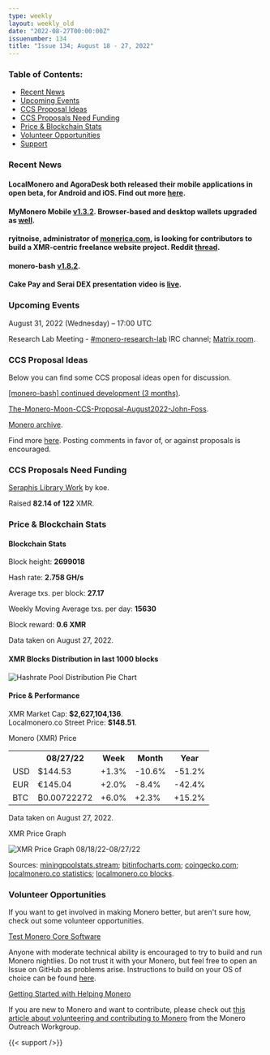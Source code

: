 ```yaml
---
type: weekly
layout: weekly_old
date: "2022-08-27T00:00:00Z"
issuenumber: 134
title: "Issue 134; August 18 - 27, 2022"
---
```


<h3>Table of Contents:</h3>
<ul class="contents">
    <li><a href="#news">Recent News</a></li>
    <li><a href="#events">Upcoming Events</a></li>
    <li><a href="#ideas">CCS Proposal Ideas</a></li>
    <li><a href="#proposals">CCS Proposals Need Funding</a></li>
    <li><a href="#stats">Price & Blockchain Stats</a></li>
    <li><a href="#volunteer">Volunteer Opportunities</a></li>
    <li><a href="#support">Support</a></li>
</ul>

<h3 id="news">Recent News</h3>

<div class="newsbyte">
    <h4>LocalMonero and AgoraDesk both released their mobile applications in open beta, for Android and iOS. Find out more <a href="https://teddit.adminforge.de/r/Monero/comments/wxf6rq/localmoneroagoradesk_mobile_apps_released_into/" target="_blank">here</a>.</h4>
</div>

<div class="newsbyte">
    <h4>MyMonero Mobile <a href="https://github.com/mymonero/mymonero-mobile/releases/tag/v1.3.2" target="_blank">v1.3.2</a>. Browser-based and desktop wallets upgraded as <a href="https://github.com/mymonero/mymonero-app-js/issues/513#issuecomment-1227235460" target="_blank">well</a>.</h4>
</div>

<div class="newsbyte">
    <h4>ryitnoise, administrator of <a href="https://monerica.com/" target="_blank">monerica.com</a>, is looking for contributors to build a XMR-centric freelance website project. Reddit <a href="https://teddit.adminforge.de/r/Monero/comments/wz502z/monero_freelance_site_project_looking_to/" target="_blank">thread</a>.</h4>
</div>

<div class="newsbyte">
    <h4>monero-bash <a href="https://github.com/hinto-janaiyo/monero-bash/releases/tag/v1.8.2" target="_blank">v1.8.2</a>.</h4>
</div>

<div class="newsbyte">
    <h4>Cake Pay and Serai DEX presentation video is <a href="https://piped.mha.fi/watch?v=znMmJTmnQWc" target="_blank">live</a>.</h4>
</div>

<h3 id="events">Upcoming Events</h3>

<div class="event">
    <p class="date" markdown="1">August 31, 2022 (Wednesday) – 17:00 UTC</p>
    <p markdown="1">Research Lab Meeting - <a href="irc://irc.libera.chat/#monero-research-lab" target="_blank">#monero-research-lab</a> IRC channel; <a href="https://matrix.to/#/#monero-research-lab:monero.social" target="_blank">Matrix room</a>.</p>
</div>

<h3 id="ideas">CCS Proposal Ideas</h3>

<p>Below you can find some CCS proposal ideas open for discussion.</p>

<div class="proposal">
<p><a href="https://repo.getmonero.org/monero-project/ccs-proposals/-/merge_requests/333" target="_blank">[monero-bash] continued development (3 months)</a>.</p>
</div>

<div class="proposal">
<p><a href="https://repo.getmonero.org/monero-project/ccs-proposals/-/merge_requests/336" target="_blank">The-Monero-Moon-CCS-Proposal-August2022-John-Foss</a>.</p>
</div>

<div class="proposal">
<p><a href="https://repo.getmonero.org/monero-project/ccs-proposals/-/merge_requests/339" target="_blank">Monero archive</a>.</p>
</div>

<div class="proposal">
<p>Find more <a href="https://ccs.getmonero.org/ideas/" target="_blank">here</a>. Posting comments in favor of, or against proposals is encouraged.</p>
</div>

<h3 id="proposals">CCS Proposals Need Funding</h3>

<div class="proposal">
    <p><a href="https://ccs.getmonero.org/proposals/seraphis-library-work.html" target="_blank">Seraphis Library Work</a> by koe.</p>
    <p>Raised <b>82.14 of 122</b> XMR.</p>
</div>

<h3 id="stats">Price & Blockchain Stats</h3>

<h4 class="stat">Blockchain Stats</h4>

<div class="bcstats">
    <p>Block height: <b>2699018</b></p>
    <p>Hash rate: <b>2.758 GH/s</b></p>
    <p>Average txs. per block: <b>27.17</b></p>
    <p>Weekly Moving Average txs. per day: <b>15630</b></p>
    <p>Block reward: <b>0.6 XMR</b></p>
</div>
<p class="note">Data taken on August 27, 2022.</p>

<h4 class="stat">XMR Blocks Distribution in last 1000 blocks</h4>
<p><img src="/img/hashrate-pool-distribution-0827.png" alt="Hashrate Pool Distribution Pie Chart"/></p>

<h4 class="stat" id="price-stat">Price & Performance</h4>

<div class="price-intro">XMR Market Cap: <b>$2,627,104,136</b>.<br/>Localmonero.co Street Price: <b>$148.51</b>.</div>

<p class="table-title">Monero (XMR) Price</p>
<table class="price-table">
  <tr class="row1">
    <th></th>
    <th>08/27/22</th>
    <th>Week</th>
    <th>Month</th>
    <th>Year</th>
  </tr>
  <tr>
    <td data-th="XMR to">USD</td>
    <td data-th="08/27/22">$144.53</td>
    <td data-th="Week" class="green">+1.3%</td>
    <td data-th="Month" class="red">-10.6%</td>
    <td data-th="Year" class="red">-51.2%</td>
  </tr>
  <tr class="row3">
    <td data-th="XMR to">EUR</td>
    <td data-th="08/27/22">€145.04</td>
    <td data-th="Week" class="green">+2.0%</td>
    <td data-th="Month" class="red">-8.4%</td>
    <td data-th="Year" class="red">-42.4%</td>
  </tr>
  <tr>
    <td data-th="XMR to">BTC</td>
    <td data-th="08/27/22">₿0.00722272</td>
    <td data-th="Week" class="green">+6.0%</td>
    <td data-th="Month" class="green">+2.3%</td>
    <td data-th="Year" class="green">+15.2%</td>
  </tr>
</table>
<p class="note">Data taken on August 27, 2022.</p>

<p class="table-title">XMR Price Graph</p>

![XMR Price Graph 08/18/22-08/27/22](/img/weekly-chart-0827.png "XMR Price Graph 08/18/22-08/27/22")

Sources: <a href="https://miningpoolstats.stream/monero" target="_blank">miningpoolstats.stream</a>; <a href="https://bitinfocharts.com/monero/" target="_blank">bitinfocharts.com</a>; <a href="https://www.coingecko.com/en/coins/monero" target="_blank">coingecko.com</a>; <a href="https://localmonero.co/statistics" target="_blank">localmonero.co statistics</a>; <a href="https://localmonero.co/blocks" target="_blank">localmonero.co blocks</a>.

<h3 id="volunteer">Volunteer Opportunities</h3>

<p>If you want to get involved in making Monero better, but aren't sure how, check out some volunteer opportunities.</p>

<div class="newsbyte">
    <p class="date"><a href="https://github.com/monero-project/monero" target="_blank">Test Monero Core Software</a></p>
    <p>Anyone with moderate technical ability is encouraged to try to build and run Monero nightlies. Do not trust it with your Monero, but feel free to open an Issue on GitHub as problems arise. Instructions to build on your OS of choice can be found <a href="https://github.com/monero-project/monero#compiling-monero-from-source" target="_blank">here</a>. </p>
</div>

<div class="newsbyte">
    <p class="date"><a href="https://github.com/monero-project/monero" target="_blank">Getting Started with Helping Monero</a></p>
    <p>If you are new to Monero and want to contribute, please check out <a href="https://www.monerooutreach.org/stories/getting-started-helping-monero.php" target="_blank">this article about volunteering and contributing to Monero</a> from the Monero Outreach Workgroup. </p>
</div>

{{< support />}}


